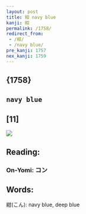 ```yaml
---
layout: post
title: 紺 navy blue
kanji: 紺
permalink: /1758/
redirect_from:
 - /紺/
 - /navy blue/
pre_kanji: 1757
nex_kanji: 1759
---
```


## {1758}

## `navy blue`

## [11]

<div class="stroke"><img src="E7B4BA.png" /></div>

## Reading:

### On-Yomi: コン

## Words:

紺(こん): navy blue, deep blue
